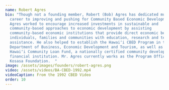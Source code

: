 ```yaml
---
name: Robert Agres
bio: "Though not a founding member, Robert (Bob) Agres has dedicated much of his
  career to improving and pushing for Community Based Economic Development. Mr.
  Agres worked to encourage increased investments in sustainable and
  community-based approaches to economic development by assisting
  community-based economic institutions that provide direct economic benefits to
  individuals, families and communities with education, research and technical
  assistance. He also helped to establish the Hawaiʻi CBED Program in the State
  Department of Business, Economic Development and Tourism, as well as the
  Hawaiʻi Community Loan Fund, a nationally certified community development
  financial institution. Mr. Agres currently works as the Program Officer at
  Kosasa Foundation.  "
image: /assets/images/founders/robert-agres.png
video: /assets/videos/BA-CBED-1992.mp4
videoCaption: From the 1992 CBED Video
order: 10
---
```

